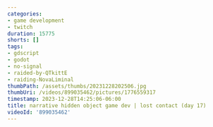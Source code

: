 ```yaml
---
categories:
- game development
- twitch
duration: 15775
shorts: []
tags:
- gdscript
- godot
- no-signal
- raided-by-QTkittE
- raiding-NovaLiminal
thumbPath: /assets/thumbs/20231228202506.jpg
thumbUri: /videos/899035462/pictures/1776559317
timestamp: 2023-12-28T14:25:06-06:00
title: narrative hidden object game dev | lost contact (day 17)
videoId: '899035462'
---
```

